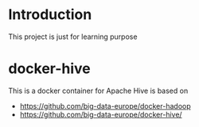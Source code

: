 # Introduction
This project is just for learning purpose

# docker-hive

This is a docker container for Apache Hive is based on 
- https://github.com/big-data-europe/docker-hadoop
- https://github.com/big-data-europe/docker-hive/
